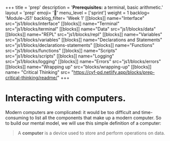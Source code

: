 +++
title = 'prep'
description = '**Prerequisites:** a terminal, basic arithmetic.'
layout = 'prep'
emoji= '📝'
menu_level = ['sprint']
weight = 1
backlog= 'Module-JS1'
backlog_filter= 'Week 1'
[[blocks]]
name="Interface"
src="js1/blocks/interface"
[[blocks]]
name="Terminal"
src="js1/blocks/terminal"
[[blocks]]
name="Data"
src="js1/blocks/data"
[[blocks]]
name="REPL"
src="js1/blocks/repl"
[[blocks]]
name="Variables"
src="js1/blocks/variables"
[[blocks]]
name="Declarations and Statements"
src="js1/blocks/declarations-statements"
[[blocks]]
name="Functions"
src="js1/blocks/functions"
[[blocks]]
name="Scripts"
src="js1/blocks/scripts"
[[blocks]]
name="Logging"
src="js1/blocks/logging"
[[blocks]]
name="Errors"
src="js1/blocks/errors"
[[blocks]]
name="Wrapping up"
src="blocks/wrapping-up"
[[blocks]]
name= "Critical Thinking"
src= "https://cyf-pd.netlify.app/blocks/prep-critical-thinking/readme/"
+++

# Interacting with computers.

Modern computers are complicated: it would be too difficult and time-consuming to list all the components that make up a modern computer. So to build our mental model, we will use this simple definition of a computer:

> A **computer** is a device used to store and perform operations on data.
